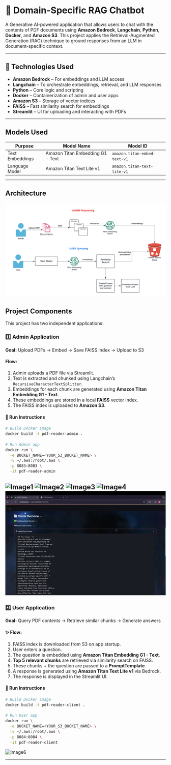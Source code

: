 # 🧠 Domain-Specific RAG Chatbot

A Generative AI-powered application that allows users to chat with the contents of PDF documents using **Amazon Bedrock**, **Langchain**, **Python**, **Docker**, and **Amazon S3**. This project applies the Retrieval-Augmented Generation (RAG) technique to ground responses from an LLM in document-specific context.

---

## 🚀 Technologies Used

- **Amazon Bedrock** – For embeddings and LLM access
- **Langchain** – To orchestrate embeddings, retrieval, and LLM responses
- **Python** – Core logic and scripting
- **Docker** – Containerization of admin and user apps
- **Amazon S3** – Storage of vector indices
- **FAISS** – Fast similarity search for embeddings
- **Streamlit** – UI for uploading and interacting with PDFs

---

## Models Used

| Purpose           | Model Name                        | Model ID                        |
|------------------|-----------------------------------|---------------------------------|
| Text Embeddings  | Amazon Titan Embedding G1 - Text  | `amazon.titan-embed-text-v1`   |
| Language Model   | Amazon Titan Text Lite v1         | `amazon.titan-text-lite-v1`    |

---

## Architecture
![Architecture](Screenshots/Architecture.png)

## Project Components

This project has two independent applications:

### 1️⃣ Admin Application

**Goal:** Upload PDFs → Embed → Save FAISS index → Upload to S3

#### Flow:
1. Admin uploads a PDF file via Streamlit.
2. Text is extracted and chunked using Langchain’s `RecursiveCharacterTextSplitter`.
3. Embeddings for each chunk are generated using **Amazon Titan Embedding G1 - Text**.
4. These embeddings are stored in a local **FAISS** vector index.
5. The FAISS index is uploaded to **Amazon S3**.

#### 🔧 Run Instructions

```bash
# Build Docker image
docker build -t pdf-reader-admin .

# Run Admin app
docker run \
  -e BUCKET_NAME=<YOUR_S3_BUCKET_NAME> \
  -v ~/.aws:/root/.aws \
  -p 8083:8083 \
  -it pdf-reader-admin
```
![Image1](Screenshots/Image1.png)
![Image2](Screenshots/Image2.png)
![Image3](Screenshots/Image3.png)
![Image4](Screenshots/Image4.png)
![Image5](Screenshots/Image5.png)
---

### 2️⃣ User Application

**Goal:** Query PDF contents → Retrieve similar chunks → Generate answers

#### ✨ Flow:
1. FAISS index is downloaded from S3 on app startup.
2. User enters a question.
3. The question is embedded using **Amazon Titan Embedding G1 - Text**.
4. **Top 5 relevant chunks** are retrieved via similarity search on FAISS.
5. These chunks + the question are passed to a **PromptTemplate**.
6. A response is generated using **Amazon Titan Text Lite v1** via Bedrock.
7. The response is displayed in the Streamlit UI.

#### 🔧 Run Instructions

```bash
# Build Docker image
docker build -t pdf-reader-client .

# Run User app
docker run \
  -e BUCKET_NAME=<YOUR_S3_BUCKET_NAME> \
  -v ~/.aws:/root/.aws \
  -p 8084:8084 \
  -it pdf-reader-client
```
![Image6](Screenshots/Image6.png)

---



